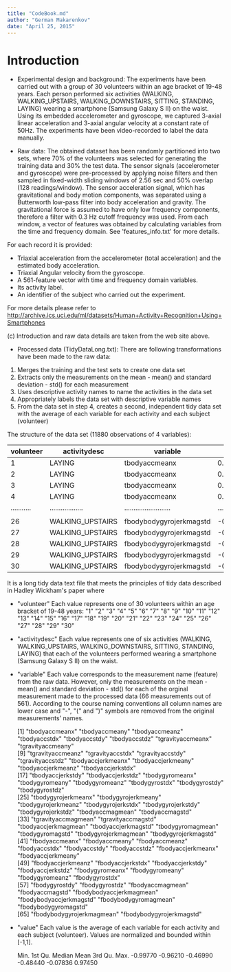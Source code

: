 ```yaml
---
title: "CodeBook.md"
author: "German Makarenkov"
date: "April 25, 2015"
---
```

Introduction
===========
* Experimental design and background: 
The experiments have been carried out with a group of 30 volunteers within an age bracket of 19-48 years. Each person performed six activities (WALKING, WALKING_UPSTAIRS, WALKING_DOWNSTAIRS, SITTING, STANDING, LAYING) wearing a smartphone (Samsung Galaxy S II) on the waist. Using its embedded accelerometer and gyroscope, we captured 3-axial linear acceleration and 3-axial angular velocity at a constant rate of 50Hz. The experiments have been video-recorded to label the data manually. 

* Raw data: 
The obtained dataset has been randomly partitioned into two sets, where 70% of the volunteers was selected for generating the training data and 30% the test data. The sensor signals (accelerometer and gyroscope) were pre-processed by applying noise filters and then sampled in fixed-width sliding windows of 2.56 sec and 50% overlap (128 readings/window). The sensor acceleration signal, which has gravitational and body motion components, was separated using a Butterworth low-pass filter into body acceleration and gravity. The gravitational force is assumed to have only low frequency components, therefore a filter with 0.3 Hz cutoff frequency was used. From each window, a vector of features was obtained by calculating variables from the time and frequency domain. See 'features_info.txt' for more details.

For each record it is provided:

- Triaxial acceleration from the accelerometer (total acceleration) and the estimated body acceleration.
- Triaxial Angular velocity from the gyroscope. 
- A 561-feature vector with time and frequency domain variables. 
- Its activity label. 
- An identifier of the subject who carried out the experiment.

For more details please refer to http://archive.ics.uci.edu/ml/datasets/Human+Activity+Recognition+Using+Smartphones

(c) Introduction and raw data details are taken from the web site above. 

* Processed data (TidyDataLong.txt): 
There are following transformations have been made to the raw data:

1) Merges the training and the test sets to create one data set
2) Extracts only the measurements on the mean - mean() and standard deviation - std() for each measurement
3) Uses descriptive activity names to name the activities in the data set
4) Appropriately labels the data set with descriptive variable names
5) From the data set in step 4, creates a second, independent tidy data set with the average of each variable for each activity and each subject (volunteer)

The structure of the data set (11880 observations of 4 variables):

| volunteer | activitydesc     | variable                | value              |
|-----------|------------------|-------------------------|--------------------|
| 1         | LAYING           | tbodyaccmeanx           | 0.22159824394      |
| 2         | LAYING           | tbodyaccmeanx           | 0.281373403958333  |
| 3         | LAYING           | tbodyaccmeanx           | 0.275516852741935  |
| 4         | LAYING           | tbodyaccmeanx           | 0.263559214981481  |
|...........|..................|.........................|....................|
|           |                  |                         |                    |
| 26        | WALKING_UPSTAIRS | fbodybodygyrojerkmagstd | -0.669846294545455 |
| 27        | WALKING_UPSTAIRS | fbodybodygyrojerkmagstd | -0.751714312941177 |
| 28        | WALKING_UPSTAIRS | fbodybodygyrojerkmagstd | -0.70485275745098  |
| 29        | WALKING_UPSTAIRS | fbodybodygyrojerkmagstd | -0.756464186122449 |
| 30        | WALKING_UPSTAIRS | fbodybodygyrojerkmagstd | -0.791349425076923 |

It is a long tidy data text file that meets the principles of tidy data described in Hadley Wickham's paper where

* "volunteer"
 Each value represents one of 30 volunteers within an age bracket of 19-48 years:
 "1"  "2"  "3"  "4"  "5"  "6"  "7"  "8"  "9"  "10" "11" "12" "13" "14" "15" "16" "17" "18" "19" "20" "21" "22" "23" "24" "25" "26" "27" "28" "29" "30"
 
* "activitydesc"
  Each value represents one of six activities (WALKING, WALKING_UPSTAIRS, WALKING_DOWNSTAIRS, SITTING, STANDING, LAYING) that each of the volunteers performed wearing a smartphone (Samsung Galaxy S II) on the waist.

* "variable"
 Each value corresponds to the measurement name (feature) from the raw data. However, only the measurements on the mean - mean() and standard deviation - std() for each of the orginal measurement made to the processed data (66 measurements out of 561). According to the course naming conventions all column names are lower case and "-", "(" and ")" symbols are removed from the original measurements' names.
 
    [1] "tbodyaccmeanx"            "tbodyaccmeany"            "tbodyaccmeanz"            "tbodyaccstdx"             "tbodyaccstdy"             "tbodyaccstdz"             "tgravityaccmeanx"         "tgravityaccmeany"        
    [9] "tgravityaccmeanz"         "tgravityaccstdx"          "tgravityaccstdy"          "tgravityaccstdz"          "tbodyaccjerkmeanx"        "tbodyaccjerkmeany"        "tbodyaccjerkmeanz"        "tbodyaccjerkstdx"        
    [17] "tbodyaccjerkstdy"         "tbodyaccjerkstdz"         "tbodygyromeanx"           "tbodygyromeany"           "tbodygyromeanz"           "tbodygyrostdx"            "tbodygyrostdy"            "tbodygyrostdz"           
    [25] "tbodygyrojerkmeanx"       "tbodygyrojerkmeany"       "tbodygyrojerkmeanz"       "tbodygyrojerkstdx"        "tbodygyrojerkstdy"        "tbodygyrojerkstdz"        "tbodyaccmagmean"          "tbodyaccmagstd"          
    [33] "tgravityaccmagmean"       "tgravityaccmagstd"        "tbodyaccjerkmagmean"      "tbodyaccjerkmagstd"       "tbodygyromagmean"         "tbodygyromagstd"          "tbodygyrojerkmagmean"     "tbodygyrojerkmagstd"     
    [41] "fbodyaccmeanx"            "fbodyaccmeany"            "fbodyaccmeanz"            "fbodyaccstdx"             "fbodyaccstdy"             "fbodyaccstdz"             "fbodyaccjerkmeanx"        "fbodyaccjerkmeany"       
    [49] "fbodyaccjerkmeanz"        "fbodyaccjerkstdx"         "fbodyaccjerkstdy"         "fbodyaccjerkstdz"         "fbodygyromeanx"           "fbodygyromeany"           "fbodygyromeanz"           "fbodygyrostdx"           
    [57] "fbodygyrostdy"            "fbodygyrostdz"            "fbodyaccmagmean"          "fbodyaccmagstd"           "fbodybodyaccjerkmagmean"  "fbodybodyaccjerkmagstd"   "fbodybodygyromagmean"     "fbodybodygyromagstd"     
    [65] "fbodybodygyrojerkmagmean" "fbodybodygyrojerkmagstd" 

* "value"
 Each value is the average of each variable for each activity and each subject (volunteer). Values are normalized and bounded within [-1,1].
 
     Min.  1st Qu.   Median     Mean  3rd Qu.     Max. 
-0.99770 -0.96210 -0.46990 -0.48440 -0.07836  0.97450 
